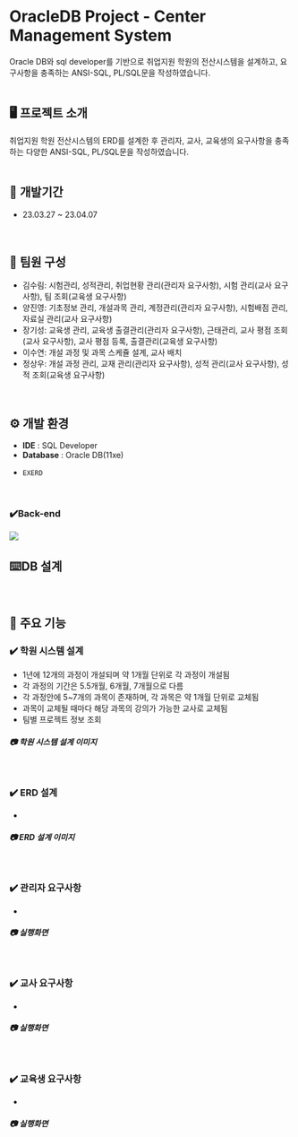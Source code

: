 # OracleDB Project - Center Management System
Oracle DB와 sql developer를 기반으로 취업지원 학원의 전산시스템을 설계하고, 요구사항을 충족하는  ANSI-SQL, PL/SQL문을 작성하였습니다.  
<br/>


## 🖥 프로젝트 소개
취업지원 학원 전산시스템의 ERD를 설계한 후 관리자, 교사, 교육생의 요구사항을 충족하는 다양한 ANSI-SQL, PL/SQL문을 작성하였습니다.  
<br/>

## 📅 개발기간
* 23.03.27 ~ 23.04.07  
<br/>

## :two_men_holding_hands: 팀원 구성
 - 김수림: 시험관리, 성적관리, 취업현황 관리(관리자 요구사항), 시험 관리(교사 요구사항), 팀 조회(교육생 요구사항)
 - 양진영: 기초정보 관리, 개설과목 관리, 계정관리(관리자 요구사항), 시험배점 관리, 자료실 관리(교사 요구사항)
 - 장기성: 교육생 관리, 교육생 출결관리(관리자 요구사항), 근태관리, 교사 평점 조회(교사 요구사항), 교사 평점 등록, 출결관리(교육생 요구사항)
 - 이수연: 개설 과정 및 과목 스케쥴 설계, 교사 배치
 - 정상우: 개설 과정 관리, 교재 관리(관리자 요구사항), 성적 관리(교사 요구사항), 성적 조회(교육생 요구사항)
<br/>
  
## ⚙ 개발 환경
- **IDE** : SQL Developer
- **Database** : Oracle DB(11xe)  
* `EXERD`
<br/>
  
### ✔️Back-end
<img src="https://img.shields.io/badge/oracle-F80000?style=for-the-badge&logo=oracle&logoColor=white">
<br/>

## :keyboard:DB 설계
<br/>

## 📌 주요 기능

### :heavy_check_mark: 학원 시스템 설계
  - 1년에 12개의 과정이 개설되며 약 1개월 단위로 각 과정이 개설됨
  - 각 과정의 기간은 5.5개월, 6개월, 7개월으로 다름
  - 각 과정안에 5~7개의 과목이 존재하며, 각 과목은 약 1개월 단위로 교체됨
  - 과목이 교체될 때마다 해당 과목의 강의가 가능한 교사로 교체됨
  - 팀별 프로젝트 정보 조회

##### :camera: 학원 시스템 설계 이미지

<br/>

### :heavy_check_mark: ERD 설계
  - 

##### :camera: ERD 설계 이미지

<br/>

### :heavy_check_mark: 관리자 요구사항
  - 

##### :camera: 실행화면

<br/>

### :heavy_check_mark: 교사 요구사항
  - 

##### :camera: 실행화면

<br/>

### :heavy_check_mark: 교육생 요구사항
  - 

##### :camera: 실행화면

<br/>
